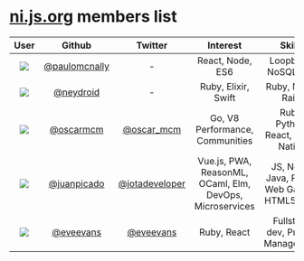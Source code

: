 # [ni.js.org](https://ni.js.org) members list

| User  | Github | Twitter | Interest | Skills |
| :---: | :---: | :---: | :---: | :---: |
| ![](https://avatars3.githubusercontent.com/u/181533?s=200&v=4)| [@paulomcnally](https://github.com/paulomcnally) | - | React, Node, ES6 | Loopback, NoSQL, API |
| ![](https://avatars3.githubusercontent.com/u/3151129?s=200&v=4) | [@neydroid](https://github.com/neydroid) | - | Ruby, Elixir, Swift| Ruby, Node, Rails |
| ![](https://avatars2.githubusercontent.com/u/2553459?s=200&v=4) | [@oscarmcm](https://github.com/oscarmcm) | [@oscar_mcm](https://twitter.com/oscar_mcm) | Go, V8 Performance, Communities | Ruby, Python, React, React Native |
| ![](https://avatars3.githubusercontent.com/u/558752?s=200&v=4) | [@juanpicado](https://github.com/juanpicado) | [@jotadeveloper](https://www.twitter.com/jotadeveloper) | Vue.js, PWA, ReasonML, OCaml, Elm, DevOps, Microservices | JS, Node, Java, React, Web Games, HTML5, CSS   |
| ![](https://avatars3.githubusercontent.com/u/109561?s=200&v=4) | [@eveevans](https://github.com/eveevans) | [@eveevans](https://github.com/eveevans) | Ruby, React | Fullstack dev, Project Management |

